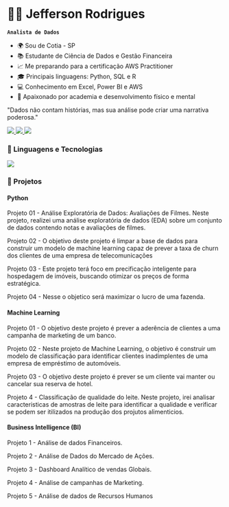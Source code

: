 #  👨‍💻  Jefferson Rodrigues

**`Analista de Dados`**

- 🌍 Sou de Cotia - SP
- 📚 Estudante de Ciência de Dados e Gestão Financeira
- 📈 Me preparando para a certificação AWS Practitioner
- 🎓 Principais linguagens: Python, SQL e R
- 💻 Conhecimento em Excel, Power BI e AWS
- 💪 Apaixonado por academia e desenvolvimento físico e mental

"Dados não contam histórias, mas sua análise pode criar uma narrativa poderosa."

<div>
  <span>
    <a href="https://www.linkedin.com/in/jefferson-rodrigues-da-silva" target="_blank">
      <img src="https://img.shields.io/badge/LinkedIn-0077B5?style=for-the-badge&logo=linkedin&logoColor=white" target="_blank" />
    </a>
  </span>
  <span>
    <a href="mailto:Jeehrodrigues2609@gmail.com">
      <img src="https://img.shields.io/badge/Gmail-D14836?style=for-the-badge&logo=gmail&logoColor=white" target="_blank" />
    </a>
  </span>
  <span>
    <a href="https://www.instagram.com/Bigjeeh/">
      <img src="https://img.shields.io/badge/Instagram-E4405F?style=for-the-badge&logo=instagram&logoColor=white" target="_blank" />
    </a>
  </span>
</div>


### 🤖 Linguagens e Tecnologias

  <img src="https://skillicons.dev/icons?i=python,mysql,r,github,aws" />
</p>

### 📂 Projetos

#### Python

Projeto 01 - Análise Exploratória de Dados: Avaliações de Filmes.
Neste projeto, realizei uma análise exploratória de dados (EDA) sobre um conjunto de dados contendo notas e avaliações de filmes.

Projeto 02 - O objetivo deste projeto é limpar a base de dados para construir um modelo de machine learning capaz de prever a taxa de churn dos clientes de uma empresa de telecomunicações

Projeto 03 - Este projeto terá foco em precificação inteligente para hospedagem de imóveis, buscando otimizar os preços de forma estratégica.

Projeto 04 - Nesse o objetico será maximizar o lucro de uma fazenda.

#### Machine Learning 
Projeto 01 - O objetivo deste projeto é prever a aderência de clientes a uma campanha de marketing de um banco.

Projeto 02 - Neste projeto de Machine Learning, o objetivo é construir um modelo de classificação para identificar clientes inadimplentes de uma empresa de empréstimo de automóveis.

Projeto 03 - O objetivo deste projeto é prever se um cliente vai manter ou cancelar sua reserva de hotel.

Projeto 4 - Classificação de qualidade do leite.
Neste projeto, irei analisar caracteristicas de amostras de leite para identificar a qualidade e verificar se podem ser itilizados na produção dos projutos alimenticios.

#### Business Intelligence (BI)

Projeto 1 - Análise de dados Financeiros.

Projeto 2 - Análise de Dados do Mercado de Ações.

Projeto 3 - Dashboard Analítico de vendas Globais.

Projeto 4 - Análise de campanhas de Marketing.

Projeto 5 - Análise de dados de Recursos Humanos
